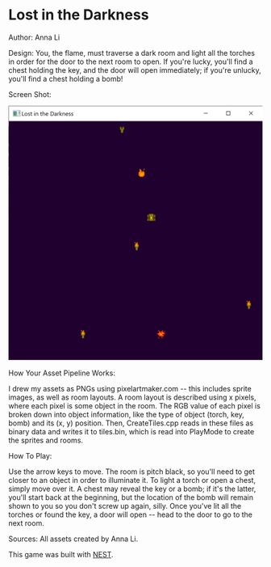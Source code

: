 # Lost in the Darkness

Author: Anna Li

Design: You, the flame, must traverse a dark room and light all the torches in order for the door to the next room to open. If you're lucky, you'll find a chest holding the key, and the door will open immediately; if you're unlucky, you'll find a chest holding a bomb!

Screen Shot:

![Screen Shot](screenshot.png)

How Your Asset Pipeline Works:

I drew my assets as PNGs using pixelartmaker.com -- this includes sprite images, as well as room layouts. A room layout is described using x pixels, where each pixel is some object in the room. The RGB value of each pixel is broken down into object information, like the type of object (torch, key, bomb) and its (x, y) position. Then, CreateTiles.cpp reads in these files as binary data and writes it to tiles.bin, which is read into PlayMode to create the sprites and rooms.

How To Play:

Use the arrow keys to move. The room is pitch black, so you'll need to get closer to an object in order to illuminate it. To light a torch or open a chest, simply move over it. A chest may reveal the key or a bomb; if it's the latter, you'll start back at the beginning, but the location of the bomb will remain shown to you so you don't screw up again, silly. Once you've lit all the torches or found the key, a door will open -- head to the door to go to the next room.

Sources: All assets created by Anna Li.

This game was built with [NEST](NEST.md).


